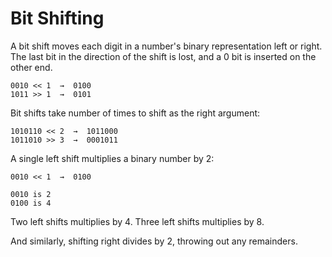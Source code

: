 # Bit Shifting

A bit shift moves each digit in a number's binary representation left or right. The last bit 
in the direction of the shift is lost, and a 0 bit is inserted on the other end.

```
0010 << 1  →  0100
1011 >> 1  →  0101
```

Bit shifts take number of times to shift as the right argument:

```
1010110 << 2  →  1011000
1011010 >> 3  →  0001011
```

A single left shift multiplies a binary number by 2:

```
0010 << 1  →  0100

0010 is 2
0100 is 4
```

Two left shifts multiplies by 4. Three left shifts multiplies by 8.

And similarly, shifting right divides by 2, throwing out any remainders.

